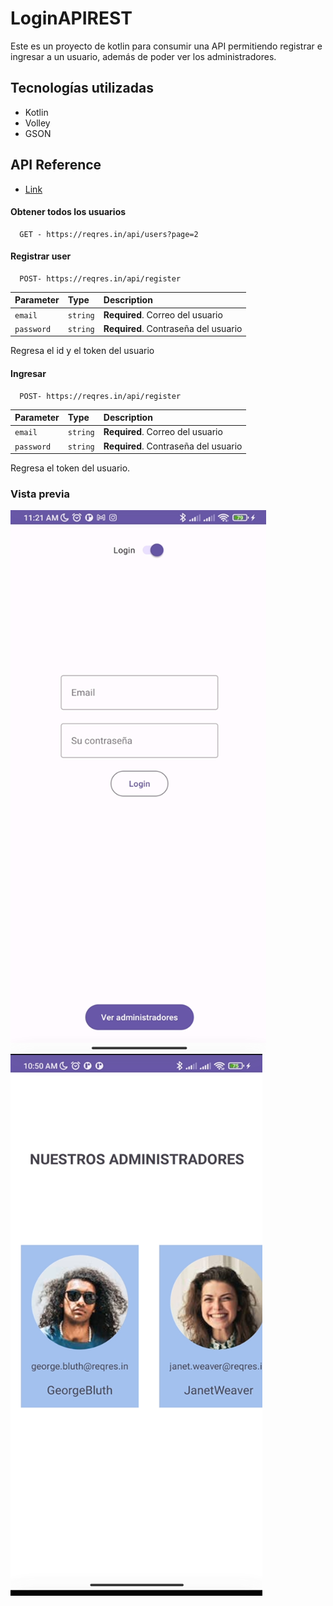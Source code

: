 
# LoginAPIREST

Este es un proyecto de kotlin para consumir una API permitiendo registrar e ingresar a un usuario, además de poder ver los administradores. 
 




## Tecnologías utilizadas
- Kotlin
- Volley 
- GSON 
  




## API Reference
- [Link](https://reqres.in/)

#### Obtener todos los usuarios

```http
  GET - https://reqres.in/api/users?page=2
```


#### Registrar user

```http
  POST- https://reqres.in/api/register
```

| Parameter | Type     | Description                       |
| :-------- | :------- | :-------------------------------- |
| `email`      | `string` | **Required**. Correo del usuario |
| `password`      | `string` | **Required**. Contraseña del usuario|

 Regresa el id y el token del usuario

 #### Ingresar

```http
  POST- https://reqres.in/api/register
```

| Parameter | Type     | Description                       |
| :-------- | :------- | :-------------------------------- |
| `email`      | `string` | **Required**. Correo del usuario |
| `password`      | `string` | **Required**. Contraseña del usuario |

 Regresa el token del usuario.

  ### Vista previa
  ![Vista principal](https://github.com/AngelAngelesMolina/LoginAPIREST/blob/main/login_app.png?raw=true)
  ![Vista miembros](https://github.com/AngelAngelesMolina/LoginAPIREST/blob/main/login_members.png?raw=true)

